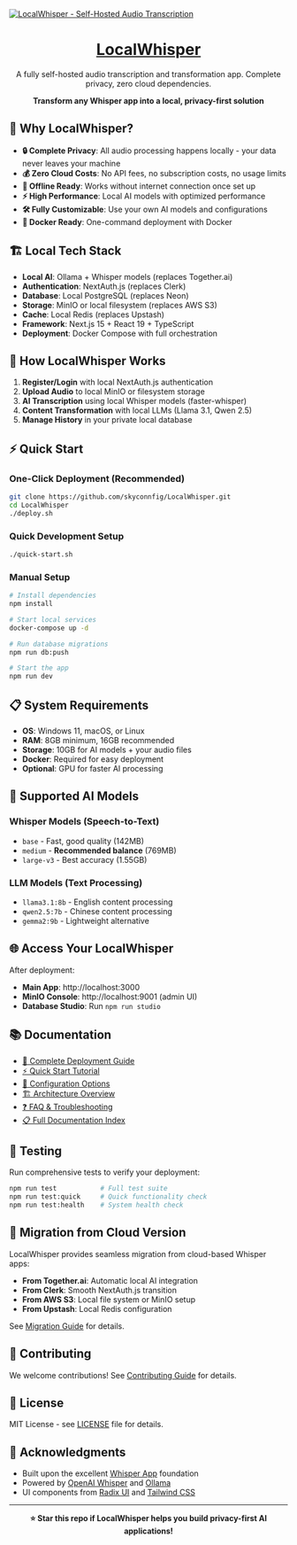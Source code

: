 <a href="https://github.com/skyconnfig/LocalWhisper">
  <img alt="LocalWhisper - Self-Hosted Audio Transcription" src="./public/og.jpg">
  <h1 align="center">LocalWhisper</h1>
</a>

<p align="center">
  A fully self-hosted audio transcription and transformation app. Complete privacy, zero cloud dependencies.
</p>

<p align="center">
  <strong>Transform any Whisper app into a local, privacy-first solution</strong>
</p>

## 🌟 Why LocalWhisper?

- **🔒 Complete Privacy**: All audio processing happens locally - your data never leaves your machine
- **💰 Zero Cloud Costs**: No API fees, no subscription costs, no usage limits  
- **🚀 Offline Ready**: Works without internet connection once set up
- **⚡ High Performance**: Local AI models with optimized performance
- **🛠️ Fully Customizable**: Use your own AI models and configurations
- **🐳 Docker Ready**: One-command deployment with Docker

## 🏗️ Local Tech Stack

- **Local AI**: Ollama + Whisper models (replaces Together.ai)
- **Authentication**: NextAuth.js (replaces Clerk)
- **Database**: Local PostgreSQL (replaces Neon)
- **Storage**: MinIO or local filesystem (replaces AWS S3)
- **Cache**: Local Redis (replaces Upstash)
- **Framework**: Next.js 15 + React 19 + TypeScript
- **Deployment**: Docker Compose with full orchestration

## 🎯 How LocalWhisper Works

1. **Register/Login** with local NextAuth.js authentication
2. **Upload Audio** to local MinIO or filesystem storage
3. **AI Transcription** using local Whisper models (faster-whisper)
4. **Content Transformation** with local LLMs (Llama 3.1, Qwen 2.5)
5. **Manage History** in your private local database

## ⚡ Quick Start

### One-Click Deployment (Recommended)
```bash
git clone https://github.com/skyconnfig/LocalWhisper.git
cd LocalWhisper
./deploy.sh
```

### Quick Development Setup
```bash
./quick-start.sh
```

### Manual Setup
```bash
# Install dependencies
npm install

# Start local services
docker-compose up -d

# Run database migrations
npm run db:push

# Start the app
npm run dev
```

## 📋 System Requirements

- **OS**: Windows 11, macOS, or Linux
- **RAM**: 8GB minimum, 16GB recommended
- **Storage**: 10GB for AI models + your audio files
- **Docker**: Required for easy deployment
- **Optional**: GPU for faster AI processing

## 🔧 Supported AI Models

### Whisper Models (Speech-to-Text)
- `base` - Fast, good quality (142MB)
- `medium` - **Recommended balance** (769MB)
- `large-v3` - Best accuracy (1.55GB)

### LLM Models (Text Processing)
- `llama3.1:8b` - English content processing
- `qwen2.5:7b` - Chinese content processing  
- `gemma2:9b` - Lightweight alternative

## 🌐 Access Your LocalWhisper

After deployment:
- **Main App**: http://localhost:3000
- **MinIO Console**: http://localhost:9001 (admin UI)
- **Database Studio**: Run `npm run studio`

## 📚 Documentation

- [📖 Complete Deployment Guide](./docs/main/LOCAL_DEPLOYMENT_GUIDE.md)
- [⚡ Quick Start Tutorial](./docs/main/QUICK_START_GUIDE.md)
- [🔧 Configuration Options](./docs/user/CONFIGURATION.md)
- [🏗️ Architecture Overview](./docs/technical/ARCHITECTURE.md)
- [❓ FAQ & Troubleshooting](./docs/user/FAQ.md)
- [📋 Full Documentation Index](./DOCUMENTATION_INDEX.md)

## 🧪 Testing

Run comprehensive tests to verify your deployment:
```bash
npm run test           # Full test suite
npm run test:quick     # Quick functionality check
npm run test:health    # System health check
```

## 🔄 Migration from Cloud Version

LocalWhisper provides seamless migration from cloud-based Whisper apps:

- **From Together.ai**: Automatic local AI integration
- **From Clerk**: Smooth NextAuth.js transition  
- **From AWS S3**: Local file system or MinIO setup
- **From Upstash**: Local Redis configuration

See [Migration Guide](./docs/main/LOCAL_DEPLOYMENT_GUIDE.md#migration) for details.

## 🤝 Contributing

We welcome contributions! See [Contributing Guide](./docs/developer/CONTRIBUTING.md) for details.

## 📄 License

MIT License - see [LICENSE](./LICENSE) file for details.

## 🙏 Acknowledgments

- Built upon the excellent [Whisper App](https://github.com/nutlope/whisper-app) foundation
- Powered by [OpenAI Whisper](https://github.com/openai/whisper) and [Ollama](https://ollama.ai)
- UI components from [Radix UI](https://radix-ui.com) and [Tailwind CSS](https://tailwindcss.com)

---

<p align="center">
  <strong>⭐ Star this repo if LocalWhisper helps you build privacy-first AI applications!</strong>
</p>